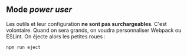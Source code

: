 ## Mode *power user*

Les outils et leur configuration **ne sont pas surchargeables**. C'est volontaire. Quand on sera grands, on voudra personnaliser Webpack ou ESLint. On éjecte alors les petites roues :

```sh
npm run eject
```
